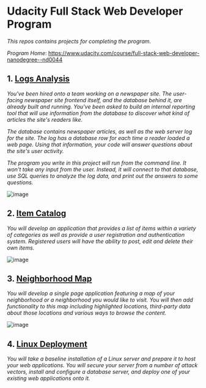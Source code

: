 # Udacity Full Stack Web Developer Program
_This repos contains projects for completing the program._

_Program Home_: https://www.udacity.com/course/full-stack-web-developer-nanodegree--nd0044

## 1. [Logs Analysis](https://github.com/wendyfu/udacity-full-stack-web-dev/tree/master/logs-analysis)
_You've been hired onto a team working on a newspaper site. The user-facing newspaper site frontend itself, and the database behind it, are already built and running. You've been asked to build an internal reporting tool that will use information from the database to discover what kind of articles the site's readers like._

_The database contains newspaper articles, as well as the web server log for the site. The log has a database row for each time a reader loaded a web page. Using that information, your code will answer questions about the site's user activity._

_The program you write in this project will run from the command line. It won't take any input from the user. Instead, it will connect to that database, use SQL queries to analyze the log data, and print out the answers to some questions._
  
![image](https://user-images.githubusercontent.com/13144571/128121549-cd7f8940-2947-4700-a7c8-c96a21c1d025.png)

## 2. [Item Catalog](https://github.com/wendyfu/udacity-full-stack-web-dev/tree/master/catalog)
_You will develop an application that provides a list of items within a variety of categories as well as provide a user registration and authentication system. Registered users will have the ability to post, edit and delete their own items._
  
![image](https://user-images.githubusercontent.com/13144571/128121127-8f9989f1-2ec4-41c1-8c6c-6c6abd7422bd.png)

## 3. [Neighborhood Map](https://github.com/wendyfu/udacity-full-stack-web-dev/tree/master/neighborhood-map)
_You will develop a single page application featuring a map of your neighborhood or a neighborhood you would like to visit. You will then add functionality to this map including highlighted locations, third-party data about those locations and various ways to browse the content._

![image](https://user-images.githubusercontent.com/13144571/128121820-fd0948bd-fc25-436c-9482-5f09cb4ba0b9.png)

## 4. [Linux Deployment](https://github.com/wendyfu/udacity-full-stack-web-dev/tree/master/linux-deployment)
_You will take a baseline installation of a Linux server and prepare it to host your web applications. You will secure your server from a number of attack vectors, install and configure a database server, and deploy one of your existing web applications onto it._
